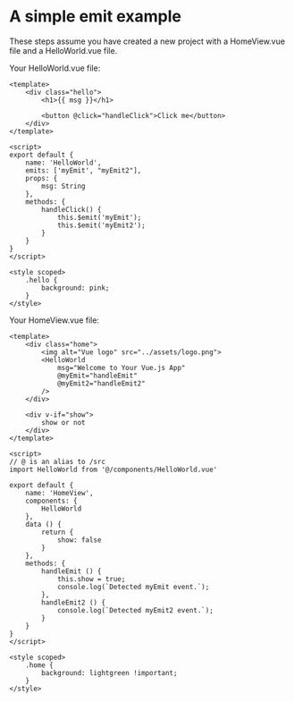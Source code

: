 # A simple emit example

These steps assume you have created a new project with a HomeView.vue file and a HelloWorld.vue file.

Your HelloWorld.vue file:

	<template>
		<div class="hello">
			<h1>{{ msg }}</h1>

			<button @click="handleClick">Click me</button>
		</div>
	</template>

	<script>
	export default {
		name: 'HelloWorld',
		emits: ['myEmit', "myEmit2"],
		props: {
			msg: String
		},
		methods: {
			handleClick() {
				this.$emit('myEmit');
				this.$emit('myEmit2');
			}
		}
	}
	</script>

	<style scoped>
		.hello {
			background: pink;
		}
	</style>

Your HomeView.vue file:

	<template>
		<div class="home">
			<img alt="Vue logo" src="../assets/logo.png">
			<HelloWorld
				msg="Welcome to Your Vue.js App"
				@myEmit="handleEmit"
				@myEmit2="handleEmit2"
			/>
		</div>

		<div v-if="show">
			show or not
		</div>
	</template>

	<script>
	// @ is an alias to /src
	import HelloWorld from '@/components/HelloWorld.vue'

	export default {
		name: 'HomeView',
		components: {
			HelloWorld
		},
		data () {
			return {
				show: false
			}
		},
		methods: {
			handleEmit () {
				this.show = true;
				console.log(`Detected myEmit event.`);
			},
			handleEmit2 () {
				console.log(`Detected myEmit2 event.`);
			}
		}
	}
	</script>

	<style scoped>
		.home {
			background: lightgreen !important;
		}
	</style>
